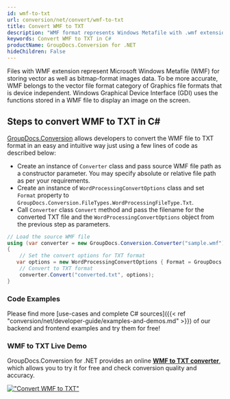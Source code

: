 ```yaml
---
id: wmf-to-txt
url: conversion/net/convert/wmf-to-txt
title: Convert WMF to TXT
description: "WMF format represents Windows Metafile with .wmf extension. Learn how to convert WMF to TXT file programmatically in C# language using GroupDocs.Conversion for .NET library."
keywords: Convert WMF to TXT in C#
productName: GroupDocs.Conversion for .NET
hideChildren: False
---
```


Files with WMF extension represent Microsoft Windows Metafile (WMF) for storing vector as well as bitmap-format images data. To be more accurate, WMF belongs to the vector file format category of Graphics file formats that is device independent. Windows Graphical Device Interface (GDI) uses the functions stored in a WMF file to display an image on the screen.

## Steps to convert WMF to TXT in C#

[GroupDocs.Conversion](https://products.groupdocs.com/conversion/net) allows developers to convert the WMF file to TXT format in an easy and intuitive way just using a few lines of code as described below:

* Create an instance of `Converter` class and pass source WMF file path as a constructor parameter. You may specify absolute or relative file path as per your requirements. 
* Create an instance of `WordProcessingConvertOptions` class and set `Format` property to `GroupDocs.Conversion.FileTypes.WordProcessingFileType.Txt`.
* Call `Converter` class `Convert` method and pass the filename for the converted TXT file and the `WordProcessingConvertOptions` object from the previous step as parameters.

```csharp
// Load the source WMF file
using (var converter = new GroupDocs.Conversion.Converter("sample.wmf"))
{
    // Set the convert options for TXT format
   var options = new WordProcessingConvertOptions { Format = GroupDocs.Conversion.FileTypes.WordProcessingFileType.Txt };
    // Convert to TXT format
    converter.Convert("converted.txt", options);
}
```

### Code Examples

Please find more [use-cases and complete C# sources]({{< ref "conversion/net/developer-guide/examples-and-demos.md" >}}) of our backend and frontend examples and try them for free!

### WMF to TXT Live Demo

GroupDocs.Conversion for .NET provides an online [**WMF to TXT converter**](https://products.groupdocs.app/conversion/wmf-to-txt), which allows you to try it for free and check conversion quality and accuracy.

[!["Convert WMF to TXT"](conversion/net/images/convert-to-txt/convert-wmf-to-txt.png)](https://products.groupdocs.app/conversion/wmf-to-txt)